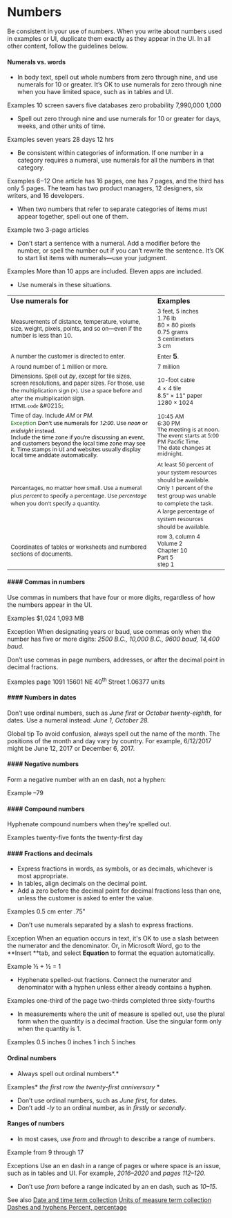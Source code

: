 ﻿# Numbers

Be consistent
in your use of numbers. When you write about numbers used in
examples or UI, duplicate them exactly as they appear in the UI. In
all other content, follow the guidelines below.

#### Numerals vs. words

  - In body text, spell out whole numbers from zero through nine, and use numerals for 10 or greater. It’s OK to use numerals for zero through nine when you have limited space, such as in tables and UI. 

Examples
10 screen savers 
five databases 
zero probability 
7,990,000 
1,000 

  - Spell out zero through nine and use numerals for 10 or greater for days, weeks, and other units of time. 

Examples
seven years 
28 days 
12 hrs 

  - Be consistent within categories of information. If one number in a category requires a numeral, use numerals for all the numbers in that category. 

Examples
6‒12 
One article has 16 pages, one has 7 pages, and the third has only 5 pages.
The team has two product managers, 12 designers, six writers, and 16 developers.

  - When two numbers that refer to separate categories of items must appear together, spell out one of them. 

Example two 3-page articles

  - Don’t start a sentence with a numeral.
    Add a modifier before the number, or spell the number out if
    you can’t rewrite the sentence. It’s OK to start list items
    with numerals—use your judgment.

Examples
More than 10 apps are included.
Eleven apps are included. 

  - Use numerals in these situations.

<table>
<tbody>
<tr class="odd">
<td><b>Use numerals for</b></td>
<td><b>Examples</b></td>
</tr>
<tr class="even">
<td><div>
<div>
<span style="font-size:small;">Measurements of distance, temperature, volume, size, weight, pixels, points, and so on—even if the number is less than 10.</span>
</div>
</div></td>
<td><div>
<span style="font-size:small;"></span>
<div>
<span style="font-size:small;">3 feet, 5 inches<br />
</span><span style="font-size:small;"><span style="font-size:small;">1.76 lb<br />
</span><span style="font-size:small;">80 × 80 pixels<br />
</span></span><span style="font-size:small;">0.75 grams<br />
</span><span style="font-size:small;">3 centimeters<br />
3 cm</span>
</div>
</div></td>
</tr>
<tr class="odd">
<td><div>
<span style="font-size:small;">A number the customer is directed to enter.</span>
</div></td>
<td><div>
<span style="font-size:small;">Enter </span><b>5</b><span style="font-family:Segoe UI;font-size:small;">.</span>
</div></td>
</tr>
<tr class="even">
<td><div>
<span style="font-size:small;">A round number of 1 million or more.</span>
</div></td>
<td><div>
<span style="font-size:small;">7 million</span>
</div></td>
</tr>
<tr class="odd">
<td><div>
<span style="font-size:small;">Dimensions. Spell out </span><em><span style="font-size:small;">by</span></em><span style="font-size:small;">, except for tile sizes, screen resolutions, and paper sizes. For those, use </span><span style="font-family:&#39;Segoe UI&#39;;font-size:small;">the multiplication sign (×). Use a space before and after the multiplicat</span><span style="font-size:small;">ion sign.</span><br />
<span style="color:#000000;font-family:Segoe UI Semibold;font-size:small;">HTML code </span><span style="font-size:small;">&amp;#0215;.</span>
</div></td>
<td><div>
<span style="font-size:small;">10-foot cable </span><br />
<span style="font-size:small;">4 </span><span style="font-size:small;">×</span> <span style="font-size:small;">4 tile </span><br />
<span style="font-size:small;">8.5&quot; </span><span style="font-size:small;">×</span><span style="font-size:small;"> 11&quot; paper </span><br />
<span style="font-size:small;">1280 × 1024</span>
</div></td>
</tr>
<tr class="even">
<td><div>
<span style="font-size:small;">Time of day. Include <em>AM</em> or <em>PM.</em></span><br />
<span style="color:#107C10;font-family:Segoe UI;font-size:small;">Exception </span><span style="color:#000000;font-family:Segoe UI;font-size:small;">Don't use numerals for <em>12:00</em>. Use <em>noon</em> or <em>midnight</em> instead.</span><br />
<span style="color:#000000;line-height:107%;font-family:&#39;Segoe UI&#39;;font-size:small;">Include the time zone if you’re discussing an event, and customers beyond the local </span><span style="color:#000000;line-height:107%;font-family:&#39;Segoe UI Light&#39;, sans-serif;font-size:9pt;"><span style="color:#000000;font-family:&#39;Segoe UI&#39;;font-size:small;">time zone may see it. Time stamps in UI and websites usually display local time and</span><span></span><span style="color:#000000;font-family:&#39;Segoe UI&#39;;font-size:small;">date automatically.</span></span>
</div></td>
<td><div>
<span style="font-size:small;">10:45 AM<br />
6:30 PM</span><span style="font-size:small;"><br />
</span><span style="line-height:107%;font-family:&#39;Segoe UI&#39;;font-size:small;"><span style="font-size:small;">The meeting is at noon. </span><br />
<span style="font-size:small;">The event starts at 5:00 PM Pacific Time. </span><br />
<span style="font-size:small;">The date changes at midnight. </span><br />
</span>
</div></td>
</tr>
<tr class="odd">
<td><span style="font-family:Segoe UI;font-size:small;">Percentages, no matter how small. Use a numeral plus <em>percent</em> to specify a percentage. </span><span style="font-family:Segoe UI;font-size:small;"><span style="font-family:Segoe UI;font-size:small;">Use <em>percentage</em> w</span><span style="font-family:Segoe UI;font-size:small;">hen you don't specify a quantity.</span></span></td>
<td><span style="font-size:small;"><span style="font-family:Segoe UI;">At least 50 percent of your system resources should be available.<br />
</span><span style="font-family:Segoe UI;">Only 1 percent of the test group was unable to complete the task.<br />
</span></span><span style="font-size:small;"><span style="font-family:Segoe UI;">A large percentage of system resources should be available.</span></span></td>
</tr>
<tr class="even">
<td><div>
<span style="font-size:small;">Coordinates of tables or worksheets and numbered sections of documents.</span>
</div></td>
<td><div>
<span style="font-size:small;">row 3, column 4 </span><br />
<span style="font-size:small;">Volume 2 </span><br />
<span style="font-size:small;">Chapter 10 </span><br />
<span style="font-size:small;">Part 5 </span><br />
<span style="font-size:small;">step 1</span>
</div></td>
</tr>
</tbody>
</table>

#### #### Commas in numbers

Use commas in numbers that have four or more digits, regardless of how the numbers appear in the UI.

Examples
$1,024
1,093 MB

Exception When designating years or baud, use commas only when the number has five or more digits: *2500 B.C., 10,000 B.C., 9600 baud, 14,400 baud.*

Don’t use commas in page numbers, addresses, or after the decimal point in decimal fractions.

Examples
page 1091
15601 NE 40<sup>th</sup> Street
1.06377 units

#### #### Numbers in dates

Don’t use ordinal numbers, such as *June* *first* or *October twenty-eighth*, for dates. Use a numeral instead: *June 1, October 28.*

Global tip To
avoid confusion, always spell out the name of the month. The
positions of the month and day vary by country. For example,
6/12/2017 might be June 12, 2017 or December 6, 2017.

#### #### Negative numbers

Form a negative number with an en dash, not a hyphen:

Example –79

#### #### Compound numbers

Hyphenate compound numbers when they're spelled out.

Examples
twenty-five fonts
the twenty-first day

#### #### Fractions and decimals

  - Express fractions in words, as symbols, or as decimals, whichever is most appropriate.  
  - In tables, align decimals on the decimal point. 
  - Add a zero before the decimal point for decimal fractions less than one, unless the customer is asked to enter the value.

Examples
0.5 cm 
enter .75"

  - Don’t use numerals separated by a slash to express fractions. 

Exception
When an equation occurs in text, it's OK to use a slash between the
numerator and the denominator. Or, in Microsoft Word, go to the **Insert **tab, and select **Equation** to format the equation automatically.

Example ½ + ½ = 1

  - Hyphenate spelled-out fractions. Connect the numerator and denominator with a hyphen unless either already contains a hyphen. 

Examples
one-third of the page 
two-thirds completed 
three sixty-fourths 

  - In
    measurements where the unit of measure is spelled out, use the plural
    form when the quantity is a decimal fraction. Use the singular form only
    when the quantity is 1. 

Examples
0.5 inches 
0 inches
1 inch 
5 inches

#### Ordinal numbers

  - Always spell out ordinal numbers*.*

Examples*
*the first row
the twenty-first anniversary*
*

  - Don’t use ordinal numbers, such as *June first,* for dates. 
  - Don’t add -*ly* to an ordinal number, as in *firstly* or *secondly*.

#### Ranges of numbers

  - In most cases, use *from* and *through* to describe a range of numbers.

Example from 9 through 17

Exceptions Use an en dash in a range of pages or where space is an issue, such as in tables and UI. For example, *2016–2020* and *pages 112–120.*

  - Don’t use *from* before a range indicated by an en dash, such as *10–15*. 

See also [
Date and time term collection](https://worldready.cloudapp.net/Styleguide/Read?id=2700&topicid=27390)
[Units of measure term collection](https://worldready.cloudapp.net/Styleguide/Read?id=2700&topicid=28884)
[Dashes and hyphens
](https://worldready.cloudapp.net/Styleguide/Read?id=2700&topicid=28757)[Percent, percentage](https://worldready.cloudapp.net/Styleguide/Read?id=2700&topicid=35557)[](https://worldready.cloudapp.net/Styleguide/Read?id=2700&topicid=28757)
